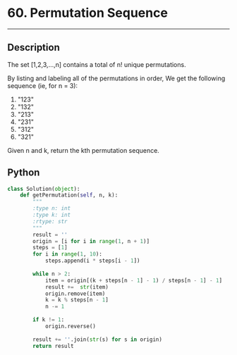 # 60. Permutation Sequence

---

## Description

The set [1,2,3,…,n] contains a total of n! unique permutations.

By listing and labeling all of the permutations in order,
We get the following sequence (ie, for n = 3):

1. "123"
2. "132"
3. "213"
4. "231"
5. "312"
6. "321"

Given n and k, return the kth permutation sequence.


## Python

```python
class Solution(object):
    def getPermutation(self, n, k):
        """
        :type n: int
        :type k: int
        :rtype: str
        """
        result = ''
        origin = [i for i in range(1, n + 1)]
        steps = [1]
        for i in range(1, 10):
            steps.append(i * steps[i - 1])
        
        while n > 2:
            item = origin[(k + steps[n - 1] - 1) / steps[n - 1] - 1]
            result +=  str(item)
            origin.remove(item)
            k = k % steps[n - 1]
            n -= 1
            
        if k != 1:
            origin.reverse()
        
        result += ''.join(str(s) for s in origin)
        return result
```
